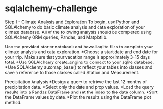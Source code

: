 # sqlalchemy-challenge
Step 1 - Climate Analysis and Exploration
To begin, use Python and SQLAlchemy to do basic climate analysis and data exploration of your climate database. All of the following analysis should be completed using SQLAlchemy ORM queries, Pandas, and Matplotlib.

Use the provided starter notebook and hawaii.sqlite files to complete your climate analysis and data exploration.
*Choose a start date and end date for your trip. Make sure that your vacation range is approximately 3-15 days total.
*Use SQLAlchemy create_engine to connect to your sqlite database.
*Use SQLAlchemy automap_base() to reflect your tables into classes and save a reference to those classes called Station and Measurement.

Precipitation Analysis
*Design a query to retrieve the last 12 months of precipitation data.
*Select only the date and prcp values.
*Load the query results into a Pandas DataFrame and set the index to the date column.
*Sort the DataFrame values by date.
*Plot the results using the DataFrame plot method.
